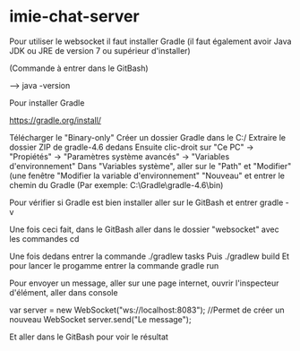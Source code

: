 # imie-chat-server

Pour utiliser le websocket il faut installer Gradle (il faut également avoir Java JDK ou JRE de version 7 ou supérieur d'installer)

(Commande à entrer dans le GitBash)

--> java -version

Pour installer Gradle

https://gradle.org/install/

Télécharger le "Binary-only"
Créer un dossier Gradle dans le C:/
Extraire le dossier ZIP de gradle-4.6 dedans
Ensuite clic-droit sur "Ce PC" -> "Propiétés" -> "Paramètres système avancés" -> "Variables d'environnement"
Dans "Variables système", aller sur le "Path" et "Modifier" (une fenêtre "Modifier la variable d'environnement"
"Nouveau" et entrer le chemin du Gradle (Par exemple: C:\Gradle\gradle-4.6\bin)

Pour vérifier si Gradle est bien installer aller sur le GitBash et entrer gradle -v

Une fois ceci fait, dans le GitBash aller dans le dossier "websocket" avec les commandes cd

Une fois dedans entrer la commande ./gradlew tasks
Puis ./gradlew build
Et pour lancer le progamme entrer la commande gradle run

Pour envoyer un message, aller sur une page internet, ouvrir l'inspecteur d'élément, aller dans console

var server = new WebSocket("ws://localhost:8083"); //Permet de créer un nouveau WebSocket
server.send("Le message");

Et aller dans le GitBash pour voir le résultat